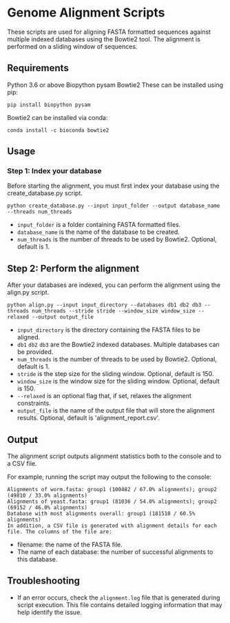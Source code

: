 # Genome Alignment Scripts
These scripts are used for aligning FASTA formatted sequences against multiple indexed databases using the Bowtie2 tool. The alignment is performed on a sliding window of sequences.

## Requirements
Python 3.6 or above
Biopython
pysam
Bowtie2
These can be installed using pip:

```
pip install biopython pysam
```

Bowtie2 can be installed via conda:


```
conda install -c bioconda bowtie2
```

## Usage

### Step 1: Index your database
Before starting the alignment, you must first index your database using the create_database.py script.

```
python create_database.py --input input_folder --output database_name --threads num_threads
```

- `input_folder` is a folder containing FASTA formatted files.
- `database_name` is the name of the database to be created.
- `num_threads` is the number of threads to be used by Bowtie2. Optional, default is 1.

## Step 2: Perform the alignment
After your databases are indexed, you can perform the alignment using the align.py script.

```
python align.py --input input_directory --databases db1 db2 db3 --threads num_threads --stride stride --window_size window_size --relaxed --output output_file
```

- `input_directory` is the directory containing the FASTA files to be aligned.
- `db1` `db2` `db3` are the Bowtie2 indexed databases. Multiple databases can be provided.
- `num_threads` is the number of threads to be used by Bowtie2. Optional, default is 1.
- `stride` is the step size for the sliding window. Optional, default is 150.
- `window_size` is the window size for the sliding window. Optional, default is 150.
- `--relaxed` is an optional flag that, if set, relaxes the alignment constraints.
- `output_file` is the name of the output file that will store the alignment results. Optional, default is 'alignment_report.csv'.

## Output
The alignment script outputs alignment statistics both to the console and to a CSV file.

For example, running the script may output the following to the console:

```
Alignments of worm.fasta: group1 (100482 / 67.0% alignments); group2 (49810 / 33.0% alignments)
Alignments of yeast.fasta: group1 (81036 / 54.0% alignments); group2 (69152 / 46.0% alignments)
Database with most alignments overall: group1 (181518 / 60.5% alignments)
In addition, a CSV file is generated with alignment details for each file. The columns of the file are:
```

- filename: the name of the FASTA file.
- The name of each database: the number of successful alignments to this database.

## Troubleshooting
- If an error occurs, check the `alignment.log` file that is generated during script execution. This file contains detailed logging information that may help identify the issue.
